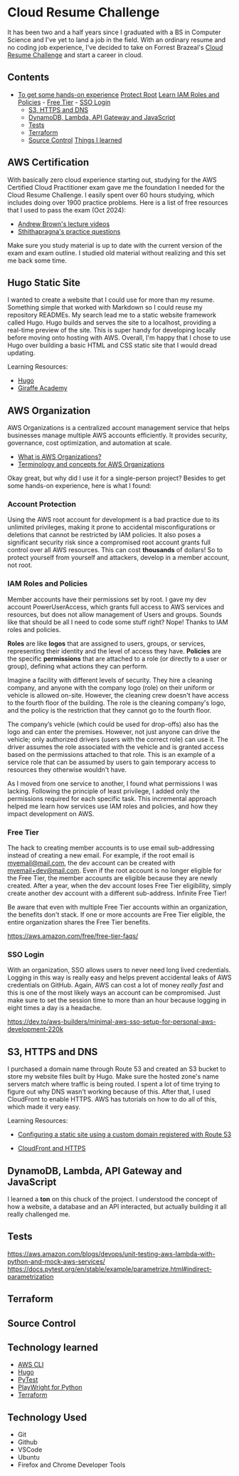# Cloud Resume Challenge <!-- omit from toc -->

It has been two and a half years since I graduated with a BS in Computer
Science and I've yet to land a job in the field. With an ordinary resume and no
coding job experience, I've decided to take on Forrest Brazeal's [Cloud Resume
Challenge][CRC] and start a career in cloud.

[CRC]: https://forrestbrazeal.com/2020/04/23/the-cloud-resume-challenge/

## Contents <!-- omit from toc -->

- [To get some hands-on experience](#to-get-some-hands-on-experience)
[Protect Root](#account-protection)
[Learn IAM Roles and Policies](#iam-roles-and-policies)
        - [Free Tier](#free-tier)
        - [SSO Login](#sso-login)
    - [S3, HTTPS and DNS](#s3-https-and-dns)
    - [DynamoDB, Lambda, API Gateway and JavaScript](#dynamodb-lambda-api-gateway-and-javascript)
    - [Tests](#tests)
    - [Terraform](#terraform)
    - [Source Control](#source-control)
[Things I learned](#technology-learned)

## AWS Certification

With basically zero cloud experience starting out, studying for the AWS
Certified Cloud Practitioner exam gave me the foundation I needed for the Cloud
Resume Challenge. I easily spent over 60 hours studying, which includes doing
over 1900 practice problems. Here is a list of free resources that I used to
pass the exam (Oct 2024):

- [Andrew Brown's lecture videos][lecture]
- [Sthithapragna's practice questions][questions]

Make sure you study material is up to date with the current version of the exam
and exam outline. I studied old material without realizing and this set me back
some time.

[lecture]:
    https://www.youtube.com/watch?v=NhDYbskXRgc&list=LL&index=11
[questions]:
    https://www.youtube.com/playlist?list=PL7GozF-qZ4KeQftuqU3yxvQ-f3eFNUiuJ

## Hugo Static Site

I wanted to create a website that I could use for more than my resume.
Something simple that worked with Markdown so I could reuse my repository
READMEs. My search lead me to a static website framework called Hugo. Hugo
builds and serves the site to a localhost, providing a real-time preview of the
site. This is super handy for developing locally before moving onto hosting
with AWS. Overall, I'm happy that I chose to use Hugo over building a basic
HTML and CSS static site that I would dread updating.

Learning Resources:

- [Hugo][hugo]
- [Giraffe Academy][giraffe_academy]

## AWS Organization

AWS Organizations is a centralized account management service that helps
businesses manage multiple AWS accounts efficiently. It provides security,
governance, cost optimization, and automation at scale.

- [What is AWS Organizations?][what_is_aws_organizations]
- [Terminology and concepts for AWS Organizations][terminology_and_concepts_for_aws_organizations]

[what_is_aws_organizations]:
    https://docs.aws.amazon.com/organizations/latest/userguide/orgs_introduction.html
[terminology_and_concepts_for_aws_organizations]:
    https://docs.aws.amazon.com/organizations/latest/userguide/orgs_getting-started_concepts.html

Okay great, but why did I use it for a single-person project? Besides to get
some hands-on experience, here is what I found:

### Account Protection

Using the AWS root account for development is a bad practice due to its
unlimited privileges, making it prone to accidental misconfigurations or
deletions that cannot be restricted by IAM policies. It also poses a
significant security risk since a compromised root account grants full control
over all AWS resources. This can cost **thousands** of dollars! So to protect
yourself from yourself and attackers, develop in a member account, not root.

### IAM Roles and Policies

Member accounts have their permissions set by root. I gave my dev account
PowerUserAccess, which grants full access to AWS services and resources, but
does not allow management of Users and groups. Sounds like that should be all I
need to code some stuff right? Nope! Thanks to IAM roles and policies.

**Roles** are like **logos** that are assigned to users, groups, or services,
representing their identity and the level of access they have. **Policies** are the
specific **permissions** that are attached to a role (or directly to a user or
group), defining what actions they can perform.

Imagine a facility with different levels of security. They hire a cleaning
company, and anyone with the company logo (role) on their uniform or vehicle is
allowed on-site. However, the cleaning crew doesn't have access to the fourth
floor of the building. The role is the cleaning company's logo, and the policy
is the restriction that they cannot go to the fourth floor.

The company’s vehicle (which could be used for drop-offs) also has the logo and
can enter the premises. However, not just anyone can drive the vehicle; only
authorized drivers (users with the correct role) can use it. The driver assumes
the role associated with the vehicle and is granted access based on the
permissions attached to that role. This is an example of a service role that
can be assumed by users to gain temporary access to resources they otherwise
wouldn't have.

As I moved from one service to another, I found what permissions I was lacking.
Following the principle of least privilege, I added only the permissions
required for each specific task. This incremental approach helped me learn how
services use IAM roles and policies, and how they impact development on AWS.

### Free Tier

The hack to creating member accounts is to use email sub-addressing instead of
creating a new email. For example, if the root email is myemail@mail.com, the
dev account can be created with myemail+dev@mail.com. Even if the root account
is no longer eligible for the Free Tier, the member accounts are eligible
because they are newly created. After a year, when the dev account loses Free
Tier eligibility, simply create another dev account with a different
sub-address. Infinite Free Tier!

Be aware that even with multiple Free Tier accounts within an organization, the
benefits don't stack. If one or more accounts are Free Tier eligible, the
entire organization shares the Free Tier benefits.

https://aws.amazon.com/free/free-tier-faqs/

### SSO Login

With an organization, SSO allows users to never need long lived credentials.
Logging in this way is really easy and helps prevent accidental leaks
of AWS credentials on GitHub. Again, AWS can cost a lot of money _really fast_
and this is one of the most likely ways an account can be compromised. Just
make sure to set the session time to more than an hour because logging in eight
times a day is a headache.

https://dev.to/aws-builders/minimal-aws-sso-setup-for-personal-aws-development-220k

## S3, HTTPS and DNS

I purchased a domain name through Route 53 and created an S3 bucket to store my
website files built by Hugo. Make sure the hosted zone's name servers match
where traffic is being routed. I spent a lot of time trying to figure out why
DNS wasn't working because of this. After that, I used CloudFront to enable
HTTPS. AWS has tutorials on how to do all of this, which made it very easy.

Learning Resources:

- [Configuring a static site using a custom domain registered with Route 53][s3_static_site_custom_domain]

- [CloudFront and HTTPS][s3_static_site_cloudfront_and_https]

[s3_static_site_custom_domain]:
    https://docs.aws.amazon.com/AmazonS3/latest/userguide/website-hosting-custom-domain-walkthrough.html

[s3_static_site_cloudfront_and_https]:
    https://docs.aws.amazon.com/AmazonS3/latest/userguide/website-hosting-cloudfront-walkthrough.html

## DynamoDB, Lambda, API Gateway and JavaScript

I learned a **ton** on this chuck of the project. I understood the concept of
how a website, a database and an API interacted, but actually building it all
really challenged me.


## Tests

https://aws.amazon.com/blogs/devops/unit-testing-aws-lambda-with-python-and-mock-aws-services/
https://docs.pytest.org/en/stable/example/parametrize.html#indirect-parametrization

## Terraform

## Source Control

## Technology learned

- [AWS CLI][aws_cli]
- [Hugo][hugo]
- [PyTest][pytest]
- [PlayWright for Python][playwright_for_python]
- [Terraform][terraform]

[aws_cli]:
    https://awscli.amazonaws.com/v2/documentation/api/latest/reference/index.html

[hugo]:
    https://gohugo.io/documentation/

[giraffe_academy]:
    https://youtube.com/playlist?list=PLLAZ4kZ9dFpOnyRlyS-liKL5ReHDcj4G3&feature=shared

[pytest]:
    https://docs.pytest.org/en/stable/

[playwright_for_python]:
    https://playwright.dev/python/docs/api/class-playwright

[python_virtual_environments]:
    https://realpython.com/python-virtual-environments-a-primer/

[terraform]:
    https://developer.hashicorp.com/terraform?product_intent=terraform

## Technology Used

- Git
- Github
- VSCode
- Ubuntu
- Firefox and Chrome Developer Tools
